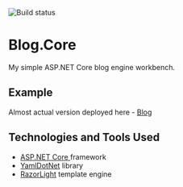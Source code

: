 ![Build status](https://ci.appveyor.com/api/projects/status/gfhe41llpm74wgg8/branch/master?svg=true)
# Blog.Core
My simple ASP.NET Core blog engine workbench.

## Example
Almost actual version deployed here - <a href="http://kilooscartango.azurewebsites.net/">Blog</a>

## Technologies and Tools Used
- <a href="https://docs.microsoft.com/en-us/aspnet">ASP.NET Core </a> framework
- <a href="https://github.com/aaubry/YamlDotNet">YamlDotNet</a> library 
- <a href="https://github.com/toddams/RazorLight">RazorLight</a> template engine
